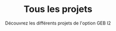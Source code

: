 ---
title: Tous les projets
subtitle: Découvrez les différents projets de l'option GEB I2
layout: project-list-geb
sort: title
show_sidebar: false
hero_height: is-small
---